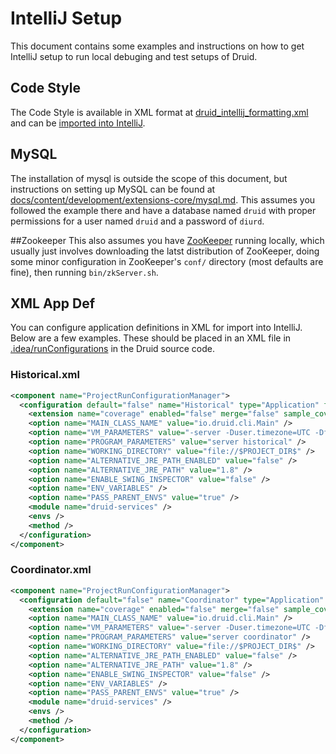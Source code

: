 # IntelliJ Setup
This document contains some examples and instructions on how to get IntelliJ setup to run local debuging and test setups of Druid.

## Code Style
The Code Style is available in XML format at [druid_intellij_formatting.xml](druid_intellij_formatting.xml) and can be [imported into IntelliJ](https://www.jetbrains.com/help/idea/2017.1/copying-code-style-settings.html).

## MySQL
The installation of mysql is outside the scope of this document, but instructions on setting up MySQL can be found at [docs/content/development/extensions-core/mysql.md](docs/content/development/extensions-core/mysql.md). This assumes you followed the example there and have a database named `druid` with proper permissions for a user named `druid` and a password of `diurd`.

##Zookeeper
This also assumes you have [ZooKeeper](http://zookeeper.apache.org/releases.html) running locally, which usually just involves downloading the latst distribution of ZooKeeper, doing some minor configuration in ZooKeeper's `conf/` directory (most defaults are fine), then running `bin/zkServer.sh`. 

## XML App Def
You can configure application definitions in XML for import into IntelliJ. Below are a few examples. These should be placed in an XML file in [.idea/runConfigurations](.idea/runConfigurations) in the Druid source code.

### Historical.xml
```xml
<component name="ProjectRunConfigurationManager">
  <configuration default="false" name="Historical" type="Application" factoryName="Application">
    <extension name="coverage" enabled="false" merge="false" sample_coverage="true" runner="idea" />
    <option name="MAIN_CLASS_NAME" value="io.druid.cli.Main" />
    <option name="VM_PARAMETERS" value="-server -Duser.timezone=UTC -Dfile.encoding=UTF-8 -Xmx2G -XX:MaxJavaStackTraceDepth=9999 -XX:+UseG1GC -XX:+PrintGCDetails -XX:+PrintGCTimeStamps -XX:+PrintAdaptiveSizePolicy -XX:+PrintReferenceGC -verbose:gc -XX:+PrintFlagsFinal -Djava.util.logging.manager=org.apache.logging.log4j.jul.LogManager -Dorg.jboss.logging.provider=slf4j -Dlog4j.configurationFile=$PROJECT_DIR$/common/src/main/resources/log4j2.debug.xml -Ddruid.host=localhost -Ddruid.service=historical -Ddruid.server.maxSize=10000000000 -Ddruid.processing.buffer.sizeBytes=100000000 -Ddruid.extensions.hadoopDependenciesDir=$PROJECT_DIR$/distribution/target/hadoop-dependencies/ -Ddruid.extensions.directory=$PROJECT_DIR$/distribution/target/extensions/ -Ddruid.extensions.loadList=[\&quot;druid-s3-extensions\&quot;,\&quot;druid-histogram\&quot;,\&quot;mysql-metadata-storage\&quot;] -Ddruid.historical.cache.useCache=false -Ddruid.historical.cache.populateCache=false -Ddruid.segmentCache.locations=&quot;[{\&quot;path\&quot;:\&quot;/tmp/druid/indexCache\&quot;,\&quot;maxSize\&quot;:10000000000}]&quot; -Ddruid.zk.service.host=localhost -Ddruid.processing.numThreads=1 -Ddruid.server.http.numThreads=50 -Ddruid.announcer.type=batch -Ddruid.emitter=logging" />
    <option name="PROGRAM_PARAMETERS" value="server historical" />
    <option name="WORKING_DIRECTORY" value="file://$PROJECT_DIR$" />
    <option name="ALTERNATIVE_JRE_PATH_ENABLED" value="false" />
    <option name="ALTERNATIVE_JRE_PATH" value="1.8" />
    <option name="ENABLE_SWING_INSPECTOR" value="false" />
    <option name="ENV_VARIABLES" />
    <option name="PASS_PARENT_ENVS" value="true" />
    <module name="druid-services" />
    <envs />
    <method />
  </configuration>
</component>
```

### Coordinator.xml
```xml
<component name="ProjectRunConfigurationManager">
  <configuration default="false" name="Coordinator" type="Application" factoryName="Application">
    <extension name="coverage" enabled="false" merge="false" sample_coverage="true" runner="idea" />
    <option name="MAIN_CLASS_NAME" value="io.druid.cli.Main" />
    <option name="VM_PARAMETERS" value="-server -Duser.timezone=UTC -Dfile.encoding=UTF-8 -Xmx256M -Xmx256M -XX:+UseG1GC -XX:+PrintGCDetails -XX:+PrintGCTimeStamps -XX:+PrintAdaptiveSizePolicy -XX:+PrintReferenceGC -verbose:gc -XX:+PrintFlagsFinal -Djava.util.logging.manager=org.apache.logging.log4j.jul.LogManager -Dorg.jboss.logging.provider=slf4j -Ddruid.host=localhost -Ddruid.service=coordinator -Ddruid.extensions.directory=$PROJECT_DIR$/distribution/target/extensions/ -Ddruid.extensions.loadList=[\&quot;druid-s3-extensions\&quot;,\&quot;druid-histogram\&quot;,\&quot;mysql-metadata-storage\&quot;] -Ddruid.zk.service.host=localhost -Ddruid.metadata.storage.type=mysql -Ddruid.metadata.storage.connector.connectURI=&quot;jdbc:mysql://localhost:3306/druid&quot; -Ddruid.metadata.storage.connector.user=druid -Ddruid.metadata.storage.connector.password=diurd -Ddruid.announcer.type=batch -Ddruid.emitter=logging -Ddruid.coordinator.period=PT10S -Ddruid.coordinator.startDelay=PT5S" />
    <option name="PROGRAM_PARAMETERS" value="server coordinator" />
    <option name="WORKING_DIRECTORY" value="file://$PROJECT_DIR$" />
    <option name="ALTERNATIVE_JRE_PATH_ENABLED" value="false" />
    <option name="ALTERNATIVE_JRE_PATH" value="1.8" />
    <option name="ENABLE_SWING_INSPECTOR" value="false" />
    <option name="ENV_VARIABLES" />
    <option name="PASS_PARENT_ENVS" value="true" />
    <module name="druid-services" />
    <envs />
    <method />
  </configuration>
</component>
```

